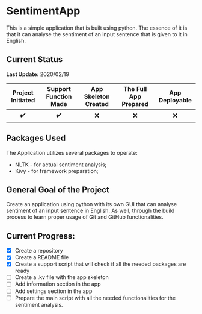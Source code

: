 # SentimentApp 
This is a simple application that is built using python. The essence of it is that it can analyse the sentiment of an input sentence that is given to it in English.

## Current Status
__Last Update:__ 2020/02/19

Project Initiated | Support Function Made | App Skeleton Created | The Full App Prepared | App Deployable
:------------: |:------------: |:------------: |:------------: |:------------: |
:heavy_check_mark: | :heavy_check_mark: | :x: | :x: | :x:

## Packages Used
The Application utilizes several packages to operate:

* NLTK - for actual sentiment analysis;
* Kivy - for framework preparation;

## General Goal of the Project
Create an application using python with its own GUI that can analyse sentiment of an input sentence in English. As well, through the build process to learn proper usage of Git and GitHub functionalities. 

## Current Progress:

- [x] Create a repository
- [x] Create a README file
- [x] Create a support script that will check if  all the needed packages are ready
- [ ] Create a .kv file with the app skeleton
- [ ] Add information section in the app
- [ ] Add settings section in the app
- [ ] Prepare the main script with all the needed functionalities for the sentiment analysis.